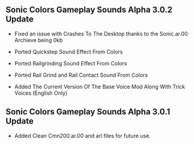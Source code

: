 ## Sonic Colors Gameplay Sounds Alpha 3.0.2 Update

- Fixed an issue with Crashes To The Desktop thanks to the Sonic.ar.00 Archieve being 0kb

- Ported Quickstep Sound Effect From Colors

- Ported Railgrinding Sound Effect From Colors

- Ported Rail Grind and Rail Contact Sound From Colors

- Added The Current Version Of The Base Voice Mod Along With Trick Voices (English Only)

## Sonic Colors Gameplay Sounds Alpha 3.0.1 Update

- Added Clean Cmn200.ar.00 and arl files for future use.


